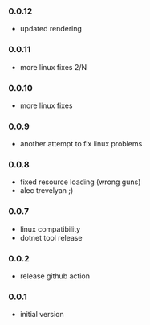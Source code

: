 ### 0.0.12
* updated rendering

### 0.0.11
* more linux fixes 2/N

### 0.0.10
* more linux fixes

### 0.0.9
* another attempt to fix linux problems

### 0.0.8
* fixed resource loading (wrong guns)
* alec trevelyan ;)

### 0.0.7
* linux compatibility
* dotnet tool release

### 0.0.2
* release github action

### 0.0.1
* initial version
